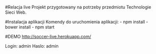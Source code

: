 #Relacja live
Projekt przygotowany na potrzeby przedmiotu Technologie Sieci Web.

#Instalacja aplikacji 
	Komendy do uruchomienia aplikacji:
		- npm install
		- bower install
		- npm start

#DEMO 
http://soccer-live.herokuapp.com/

Login: admin
Haslo: admin
